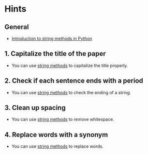 # Hints

## General

- [Introduction to string methods in Python][string-method-docs]

## 1. Capitalize the title of the paper

- You can use [string methods][title-method-docs] to capitalize the title properly.

## 2. Check if each sentence ends with a period

- You can use [string methods][endswith-method-docs] to check the ending of a string.

## 3. Clean up spacing

- You can use [string methods][strip-method-docs] to remove whitespace.

## 4. Replace words with a synonym

- You can use [string methods][replace-method-docs] to replace words.

[string-method-docs]: https://docs.python.org/3/library/stdtypes.html#string-methods
[title-method-docs]: https://docs.python.org/3/library/stdtypes.html#str.title
[endswith-method-docs]: https://docs.python.org/3/library/stdtypes.html#str.endswith
[strip-method-docs]: https://docs.python.org/3/library/stdtypes.html#str.strip
[replace-method-docs]: https://docs.python.org/3/library/stdtypes.html#str.replace